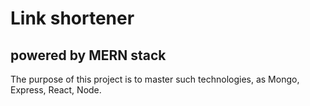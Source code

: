 # Link shortener
## powered by MERN stack
The purpose of this project is to master such technologies, as Mongo, Express, React, Node.


